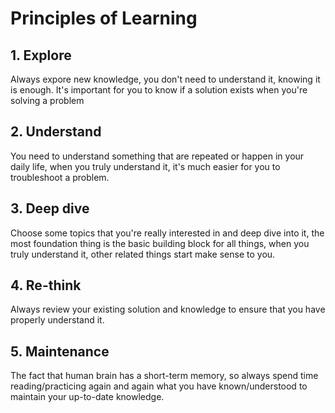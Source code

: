 # Principles of Learning 

## 1. Explore

Always expore new knowledge, you don't need to understand it, knowing it is enough. It's important for you to know if a solution exists when you're solving a problem

## 2. Understand

You need to understand something that are repeated or happen in your daily life, when you truly understand it, it's much easier for you to troubleshoot a problem.

## 3. Deep dive

Choose some topics that you're really interested in and deep dive into it, the most foundation thing is the basic building block for all things, when you truly understand it, other related things start make sense to you.

## 4. Re-think

Always review your existing solution and knowledge to ensure that you have properly understand it.

## 5. Maintenance

The fact that human brain has a short-term memory, so always spend time reading/practicing again and again what you have known/understood to maintain your up-to-date knowledge.
